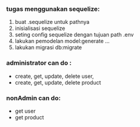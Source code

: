 ### tugas menggunakan sequelize:

1. buat .sequelize untuk pathnya
2. inisialisasi sequelize
3. seting config sequelize dengan tujuan path .env
4. lakukan pemodelan model:generate ...
5. lakukan migrasi db:migrate

### administrator can do :

- create, get, update, delete user,
- create, get, update, delete product

### nonAdmin can do:

- get user
- get product
